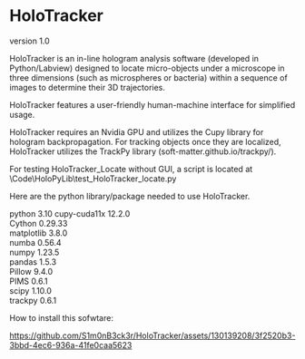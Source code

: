 # HoloTracker
version 1.0

HoloTracker is an in-line hologram analysis software (developed in Python/Labview) designed to locate micro-objects under a microscope in three dimensions (such as microspheres or bacteria) within a sequence of images to determine their 3D trajectories.

HoloTracker features a user-friendly human-machine interface for simplified usage.

HoloTracker requires an Nvidia GPU and utilizes the Cupy library for hologram backpropagation. For tracking objects once they are localized, HoloTracker utilizes the TrackPy library (soft-matter.github.io/trackpy/).

For testing HoloTracker_Locate without GUI, a script is located at \Code\HoloPyLib\test_HoloTracker_locate.py

Here are the python library/package needed to use HoloTracker.

python                  3.10
cupy-cuda11x            12.2.0  
Cython                  0.29.33  
matplotlib              3.8.0  
numba                   0.56.4  
numpy                   1.23.5  
pandas                  1.5.3  
Pillow                  9.4.0  
PIMS                    0.6.1  
scipy                   1.10.0  
trackpy                 0.6.1  


How to install this sofwtare:

https://github.com/S1m0nB3ck3r/HoloTracker/assets/130139208/3f2520b3-3bbd-4ec6-936a-41fe0caa5623



